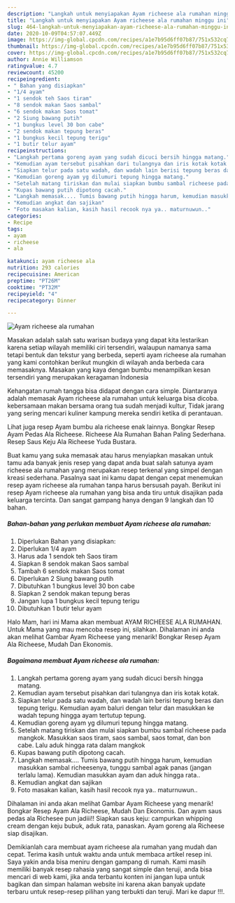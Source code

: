 ```yaml
---
description: "Langkah untuk menyiapakan Ayam richeese ala rumahan minggu ini"
title: "Langkah untuk menyiapakan Ayam richeese ala rumahan minggu ini"
slug: 464-langkah-untuk-menyiapakan-ayam-richeese-ala-rumahan-minggu-ini
date: 2020-10-09T04:57:07.449Z
image: https://img-global.cpcdn.com/recipes/a1e7b95d6ff07b87/751x532cq70/ayam-richeese-ala-rumahan-foto-resep-utama.jpg
thumbnail: https://img-global.cpcdn.com/recipes/a1e7b95d6ff07b87/751x532cq70/ayam-richeese-ala-rumahan-foto-resep-utama.jpg
cover: https://img-global.cpcdn.com/recipes/a1e7b95d6ff07b87/751x532cq70/ayam-richeese-ala-rumahan-foto-resep-utama.jpg
author: Annie Williamson
ratingvalue: 4.7
reviewcount: 45200
recipeingredient:
- " Bahan yang disiapkan"
- "1/4 ayam"
- "1 sendok teh Saos tiram"
- "8 sendok makan Saos sambal"
- "6 sendok makan Saos tomat"
- "2 Siung bawang putih"
- "1 bungkus level 30 bon cabe"
- "2 sendok makan tepung beras"
- "1 bungkus kecil tepung terigu"
- "1 butir telur ayam"
recipeinstructions:
- "Langkah pertama goreng ayam yang sudah dicuci bersih hingga matang."
- "Kemudian ayam tersebut pisahkan dari tulangnya dan iris kotak kotak."
- "Siapkan telur pada satu wadah, dan wadah lain berisi tepung beras dan tepung terigu. Kemudian ayam baluri dengan telur dan masukkan ke wadah tepung hingga ayam tertutup tepung."
- "Kemudian goreng ayam yg dilumuri tepung hingga matang."
- "Setelah matang tiriskan dan mulai siapkan bumbu sambal richeese pada mangkok. Masukkan saos tiram, saos sambal, saos tomat, dan bon cabe. Lalu aduk hingga rata dalam mangkok"
- "Kupas bawang putih dipotong cacah."
- "Langkah memasak.... Tumis bawang putih hingga harum, kemudian masukkan sambal richeesenya, tunggu sambal agak panas (jangan terlalu lama). Kemudian masukkan ayam dan aduk hingga rata.."
- "Kemudian angkat dan sajikan"
- "Foto masakan kalian, kasih hasil recook nya ya.. maturnuwun.."
categories:
- Recipe
tags:
- ayam
- richeese
- ala

katakunci: ayam richeese ala 
nutrition: 293 calories
recipecuisine: American
preptime: "PT26M"
cooktime: "PT32M"
recipeyield: "4"
recipecategory: Dinner

---
```



![Ayam richeese ala rumahan](https://img-global.cpcdn.com/recipes/a1e7b95d6ff07b87/751x532cq70/ayam-richeese-ala-rumahan-foto-resep-utama.jpg)

Masakan adalah salah satu warisan budaya yang dapat kita lestarikan karena setiap wilayah memiliki ciri tersendiri, walaupun namanya sama tetapi bentuk dan tekstur yang berbeda, seperti ayam richeese ala rumahan yang kami contohkan berikut mungkin di wilayah anda berbeda cara memasaknya. Masakan yang kaya dengan bumbu menampilkan kesan tersendiri yang merupakan keragaman Indonesia

Kehangatan rumah tangga bisa didapat dengan cara simple. Diantaranya adalah memasak Ayam richeese ala rumahan untuk keluarga bisa dicoba. kebersamaan makan bersama orang tua sudah menjadi kultur, Tidak jarang yang sering mencari kuliner kampung mereka sendiri ketika di perantauan.

Lihat juga resep Ayam bumbu ala richeese enak lainnya. Bongkar Resep Ayam Pedas Ala Richeese. Richeese Ala Rumahan Bahan Paling Sederhana. Resep Saus Keju Ala Richeese Yuda Bustara.

Buat kamu yang suka memasak atau harus menyiapkan masakan untuk tamu ada banyak jenis resep yang dapat anda buat salah satunya ayam richeese ala rumahan yang merupakan resep terkenal yang simpel dengan kreasi sederhana. Pasalnya saat ini kamu dapat dengan cepat menemukan resep ayam richeese ala rumahan tanpa harus bersusah payah.
Berikut ini resep Ayam richeese ala rumahan yang bisa anda tiru untuk disajikan pada keluarga tercinta. Dan sangat gampang hanya dengan 9 langkah dan 10 bahan.


<!--inarticleads1-->

##### Bahan-bahan yang perlukan membuat Ayam richeese ala rumahan:

1. Diperlukan  Bahan yang disiapkan:
1. Diperlukan 1/4 ayam
1. Harus ada 1 sendok teh Saos tiram
1. Siapkan 8 sendok makan Saos sambal
1. Tambah 6 sendok makan Saos tomat
1. Diperlukan 2 Siung bawang putih
1. Dibutuhkan 1 bungkus level 30 bon cabe
1. Siapkan 2 sendok makan tepung beras
1. Jangan lupa 1 bungkus kecil tepung terigu
1. Dibutuhkan 1 butir telur ayam


Halo Mam, hari ini Mama akan membuat AYAM RICHEESE ALA RUMAHAN. Untuk Mama yang mau mencoba resep ini, silahkan. Dihalaman ini anda akan melihat Gambar Ayam Richeese yang menarik! Bongkar Resep Ayam Ala Richeese, Mudah Dan Ekonomis. 

<!--inarticleads2-->

##### Bagaimana membuat  Ayam richeese ala rumahan:

1. Langkah pertama goreng ayam yang sudah dicuci bersih hingga matang.
1. Kemudian ayam tersebut pisahkan dari tulangnya dan iris kotak kotak.
1. Siapkan telur pada satu wadah, dan wadah lain berisi tepung beras dan tepung terigu. Kemudian ayam baluri dengan telur dan masukkan ke wadah tepung hingga ayam tertutup tepung.
1. Kemudian goreng ayam yg dilumuri tepung hingga matang.
1. Setelah matang tiriskan dan mulai siapkan bumbu sambal richeese pada mangkok. Masukkan saos tiram, saos sambal, saos tomat, dan bon cabe. Lalu aduk hingga rata dalam mangkok
1. Kupas bawang putih dipotong cacah.
1. Langkah memasak.... Tumis bawang putih hingga harum, kemudian masukkan sambal richeesenya, tunggu sambal agak panas (jangan terlalu lama). Kemudian masukkan ayam dan aduk hingga rata..
1. Kemudian angkat dan sajikan
1. Foto masakan kalian, kasih hasil recook nya ya.. maturnuwun..


Dihalaman ini anda akan melihat Gambar Ayam Richeese yang menarik! Bongkar Resep Ayam Ala Richeese, Mudah Dan Ekonomis. Dan ayam saus pedas ala Richesee pun jadiii!! Siapkan saus keju: campurkan whipping cream dengan keju bubuk, aduk rata, panaskan. Ayam goreng ala Richeese siap disajikan. 

Demikianlah cara membuat ayam richeese ala rumahan yang mudah dan cepat. Terima kasih untuk waktu anda untuk membaca artikel resep ini. Saya yakin anda bisa meniru dengan gampang di rumah. Kami masih memiliki banyak resep rahasia yang sangat simple dan teruji, anda bisa mencari di web kami, jika anda terbantu konten ini jangan lupa untuk bagikan dan simpan halaman website ini karena akan banyak update terbaru untuk resep-resep pilihan yang terbukti dan teruji. Mari ke dapur !!!. 
